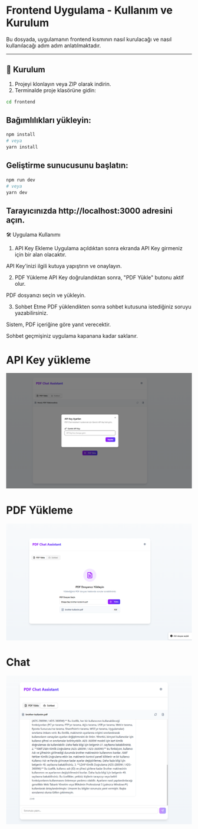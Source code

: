 # Frontend Uygulama - Kullanım ve Kurulum

Bu dosyada, uygulamanın frontend kısmının nasıl kurulacağı ve nasıl kullanılacağı adım adım anlatılmaktadır.

---

## 🚀 Kurulum

1. Projeyi klonlayın veya ZIP olarak indirin.
2. Terminalde proje klasörüne gidin:

```bash
cd frontend
```

## Bağımlılıkları yükleyin:

```bash
npm install
# veya
yarn install
```

## Geliştirme sunucusunu başlatın:

```bash
npm run dev
# veya
yarn dev
```

## Tarayıcınızda http://localhost:3000 adresini açın.

🛠️ Uygulama Kullanımı

1. API Key Ekleme
   Uygulama açıldıktan sonra ekranda API Key girmeniz için bir alan olacaktır.

API Key'inizi ilgili kutuya yapıştırın ve onaylayın.

2. PDF Yükleme
   API Key doğrulandıktan sonra, "PDF Yükle" butonu aktif olur.

PDF dosyanızı seçin ve yükleyin.

3. Sohbet Etme
   PDF yüklendikten sonra sohbet kutusuna istediğiniz soruyu yazabilirsiniz.

Sistem, PDF içeriğine göre yanıt verecektir.

Sohbet geçmişiniz uygulama kapanana kadar saklanır.

# API Key yükleme

![API Key yükleme](./public/images/api-key.png)

# PDF Yükleme

![PDF Yükleme](./public/images/upload-pdf.png)

# Chat

![Chat](./public/images/chat.png)
